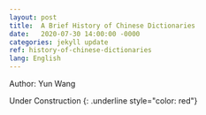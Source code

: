 ```yaml
---
layout: post
title:  A Brief History of Chinese Dictionaries
date:   2020-07-30 14:00:00 -0000
categories: jekyll update
ref: history-of-chinese-dictionaries
lang: English
---
```


Author: Yun Wang

 Under Construction 
 {: .underline style="color: red"} 


